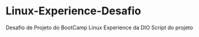 # Linux-Experience-Desafio
Desafio de Projeto do BootCamp Linux Experience da DIO
Script do projeto
